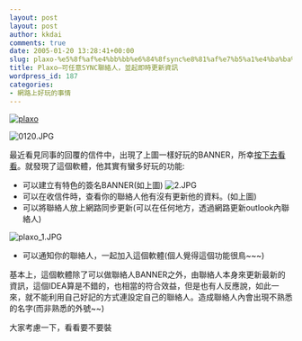 ```yaml
---
layout: post
layout: post
author: kkdai
comments: true
date: 2005-01-20 13:28:41+00:00
slug: plaxo-%e5%8f%af%e4%bb%bb%e6%84%8fsync%e8%81%af%e7%b5%a1%e4%ba%ba%ef%bc%8c%e4%b8%a6%e8%b5%b7%e5%8d%b3%e6%99%82%e6%9b%b4%e6%96%b0%e8%b3%87%e8%a8%8a
title: Plaxo–可任意SYNC聯絡人，並起即時更新資訊
wordpress_id: 187
categories:
- 網路上好玩的事情
---
```


[![plaxo](http://www.plaxo.com/images/common/plaxo_logo.gif)](http://www.plaxo.com/)

![0120.JPG](http://www.evanlin.com/blog/archives/20050120/0120.JPG)

最近看見同事的回覆的信件中，出現了上圖一樣好玩的BANNER，所幸[按下去看看](http://www.plaxo.com/)。就發現了這個軟體，他其實有蠻多好玩的功能:

  * 可以建立有特色的簽名BANNER(如上圖)
![2.JPG](http://www.evanlin.com/blog/archives/20050120/2.JPG)
  * 可以在收信件時，查看你的聯絡人他有沒有更新他的資料。(如上圖)
  * 可以將聯絡人放上網路同步更新(可以在任何地方，透過網路更新outlook內聯絡人)

![plaxo_1.JPG](http://www.evanlin.com/blog/archives/20050120/plaxo_1.JPG)

  * 可以通知你的聯絡人，一起加入這個軟體(個人覺得這個功能很鳥~~~)

基本上，這個軟體除了可以做聯絡人BANNER之外，由聯絡人本身來更新最新的資訊，這個IDEA算是不錯的，也相當的符合效益，但是也有人反應說，如此一來，就不能利用自己好記的方式連設定自己的聯絡人。造成聯絡人內會出現不熟悉的名字(而非熟悉的外號~~)

大家考慮一下，看看要不要裝

 
